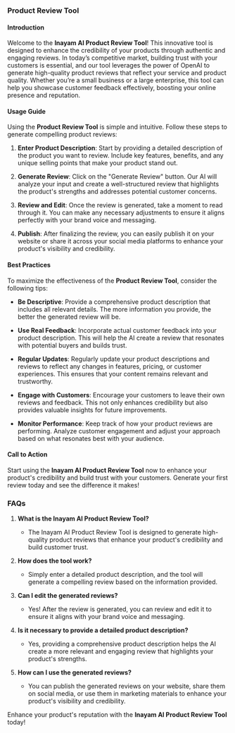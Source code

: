 ### Product Review Tool

#### Introduction
Welcome to the **Inayam AI Product Review Tool**! This innovative tool is designed to enhance the credibility of your products through authentic and engaging reviews. In today’s competitive market, building trust with your customers is essential, and our tool leverages the power of OpenAI to generate high-quality product reviews that reflect your service and product quality. Whether you’re a small business or a large enterprise, this tool can help you showcase customer feedback effectively, boosting your online presence and reputation.

#### Usage Guide
Using the **Product Review Tool** is simple and intuitive. Follow these steps to generate compelling product reviews:

1. **Enter Product Description**: Start by providing a detailed description of the product you want to review. Include key features, benefits, and any unique selling points that make your product stand out.
   
2. **Generate Review**: Click on the "Generate Review" button. Our AI will analyze your input and create a well-structured review that highlights the product's strengths and addresses potential customer concerns.

3. **Review and Edit**: Once the review is generated, take a moment to read through it. You can make any necessary adjustments to ensure it aligns perfectly with your brand voice and messaging.

4. **Publish**: After finalizing the review, you can easily publish it on your website or share it across your social media platforms to enhance your product's visibility and credibility.

#### Best Practices
To maximize the effectiveness of the **Product Review Tool**, consider the following tips:

- **Be Descriptive**: Provide a comprehensive product description that includes all relevant details. The more information you provide, the better the generated review will be.
  
- **Use Real Feedback**: Incorporate actual customer feedback into your product description. This will help the AI create a review that resonates with potential buyers and builds trust.

- **Regular Updates**: Regularly update your product descriptions and reviews to reflect any changes in features, pricing, or customer experiences. This ensures that your content remains relevant and trustworthy.

- **Engage with Customers**: Encourage your customers to leave their own reviews and feedback. This not only enhances credibility but also provides valuable insights for future improvements.

- **Monitor Performance**: Keep track of how your product reviews are performing. Analyze customer engagement and adjust your approach based on what resonates best with your audience.

#### Call to Action
Start using the **Inayam AI Product Review Tool** now to enhance your product's credibility and build trust with your customers. Generate your first review today and see the difference it makes!

### FAQs

1. **What is the Inayam AI Product Review Tool?**
   - The Inayam AI Product Review Tool is designed to generate high-quality product reviews that enhance your product's credibility and build customer trust.

2. **How does the tool work?**
   - Simply enter a detailed product description, and the tool will generate a compelling review based on the information provided.

3. **Can I edit the generated reviews?**
   - Yes! After the review is generated, you can review and edit it to ensure it aligns with your brand voice and messaging.

4. **Is it necessary to provide a detailed product description?**
   - Yes, providing a comprehensive product description helps the AI create a more relevant and engaging review that highlights your product's strengths.

5. **How can I use the generated reviews?**
   - You can publish the generated reviews on your website, share them on social media, or use them in marketing materials to enhance your product's visibility and credibility.

Enhance your product's reputation with the **Inayam AI Product Review Tool** today!